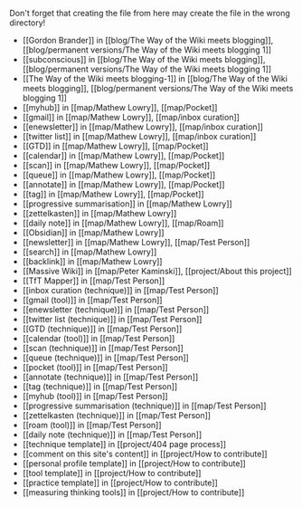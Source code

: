 Don't forget that creating the file from here may create the file in the wrong directory!
- [[Gordon Brander]] in [[blog/The Way of the Wiki meets blogging]], [[blog/permanent versions/The Way of the Wiki meets blogging 1]]
- [[subconscious]] in [[blog/The Way of the Wiki meets blogging]], [[blog/permanent versions/The Way of the Wiki meets blogging 1]]
- [[The Way of the Wiki meets blogging-1]] in [[blog/The Way of the Wiki meets blogging]], [[blog/permanent versions/The Way of the Wiki meets blogging 1]]
- [[myhub]] in [[map/Mathew Lowry]], [[map/Pocket]]
- [[gmail]] in [[map/Mathew Lowry]], [[map/inbox curation]]
- [[enewsletter]] in [[map/Mathew Lowry]], [[map/inbox curation]]
- [[twitter list]] in [[map/Mathew Lowry]], [[map/inbox curation]]
- [[GTD]] in [[map/Mathew Lowry]], [[map/Pocket]]
- [[calendar]] in [[map/Mathew Lowry]], [[map/Pocket]]
- [[scan]] in [[map/Mathew Lowry]], [[map/Pocket]]
- [[queue]] in [[map/Mathew Lowry]], [[map/Pocket]]
- [[annotate]] in [[map/Mathew Lowry]], [[map/Pocket]]
- [[tag]] in [[map/Mathew Lowry]], [[map/Pocket]]
- [[progressive summarisation]] in [[map/Mathew Lowry]]
- [[zettelkasten]] in [[map/Mathew Lowry]]
- [[daily note]] in [[map/Mathew Lowry]], [[map/Roam]]
- [[Obsidian]] in [[map/Mathew Lowry]]
- [[newsletter]] in [[map/Mathew Lowry]], [[map/Test Person]]
- [[search]] in [[map/Mathew Lowry]]
- [[backlink]] in [[map/Mathew Lowry]]
- [[Massive Wiki]] in [[map/Peter Kaminski]], [[project/About this project]]
- [[TfT Mapper]] in [[map/Test Person]]
- [[inbox curation (technique)]] in [[map/Test Person]]
- [[gmail (tool)]] in [[map/Test Person]]
- [[enewsletter (technique)]] in [[map/Test Person]]
- [[twitter list (technique)]] in [[map/Test Person]]
- [[GTD (technique)]] in [[map/Test Person]]
- [[calendar (tool)]] in [[map/Test Person]]
- [[scan (technique)]] in [[map/Test Person]]
- [[queue (technique)]] in [[map/Test Person]]
- [[pocket (tool)]] in [[map/Test Person]]
- [[annotate (technique)]] in [[map/Test Person]]
- [[tag (technique)]] in [[map/Test Person]]
- [[myhub (tool)]] in [[map/Test Person]]
- [[progressive summarisation (technique)]] in [[map/Test Person]]
- [[zettelkasten (technique)]] in [[map/Test Person]]
- [[roam (tool)]] in [[map/Test Person]]
- [[daily note (technique)]] in [[map/Test Person]]
- [[technique template]] in [[project/404 page process]]
- [[comment on this site's content]] in [[project/How to contribute]]
- [[personal profile template]] in [[project/How to contribute]]
- [[tool template]] in [[project/How to contribute]]
- [[practice template]] in [[project/How to contribute]]
- [[measuring thinking tools]] in [[project/How to contribute]]
